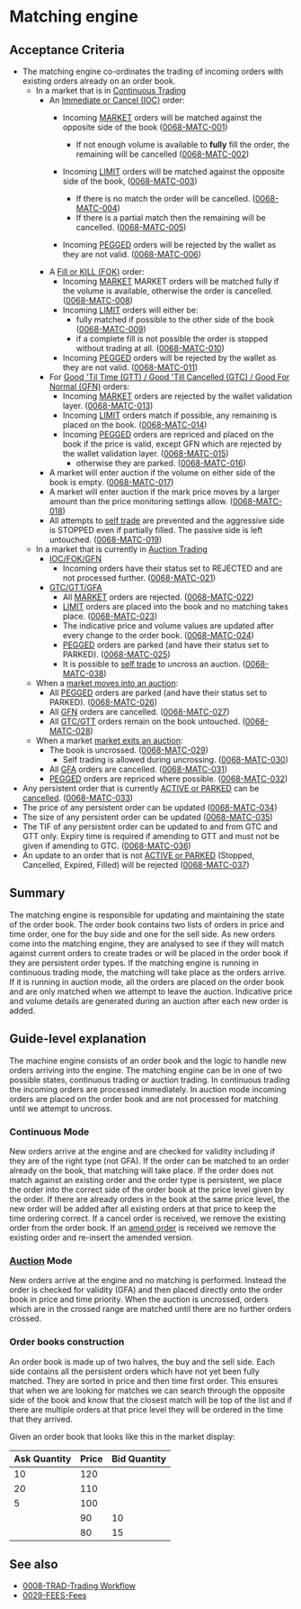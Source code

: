 # Matching engine

## Acceptance Criteria

 * The matching engine co-ordinates the trading of incoming orders with existing orders already on an order book.
   * In a market that is in [Continuous Trading](./0001-MKTF-market_framework.md#trading-mode---continuous-trading) 
     * An [Immediate or Cancel (IOC)](./0014-ORDT_order_types.md#time-in-force---validity) order:
       * Incoming [MARKET](./0014-ORDT-order_types.md#order-pricing-methods) orders will be matched against the opposite side of the book (<a name="0068-MATC-001" href="#0068-MATC-001">0068-MATC-001</a>) 
         * If not enough volume is available to **fully** fill the order, the remaining will be cancelled (<a name="0068-MATC-002" href="#0068-MATC-002">0068-MATC-002</a>) 
       * Incoming [LIMIT](./0014-ORDT-order_types.md#order-pricing-methods) orders will be matched against the opposite side of the book, (<a name="0068-MATC-003" href="#0068-MATC-003">0068-MATC-003</a>) 
         * If there is no match the order will be cancelled. (<a name="0068-MATC-004" href="#0068-MATC-004">0068-MATC-004</a>) 
         * If there is a partial match then the remaining will be cancelled. (<a name="0068-MATC-005" href="#0068-MATC-005">0068-MATC-005</a>) 
 
       * Incoming [PEGGED](./0014-ORDT-order_types.md#order-pricing-methods) orders will be rejected by the wallet as they are not valid. (<a name="0068-MATC-006" href="#0068-MATC-006">0068-MATC-006</a>) 
     * A [Fill or KILL (FOK)](./0014-ORDT-order-types.md#time-in-force---validity) order:
       * Incoming [MARKET](./0014-ORDT-order_types.md#order-pricing-methods) MARKET orders will be matched fully if the volume is available, otherwise the order is cancelled. (<a name="0068-MATC-008" href="#0068-MATC-008">0068-MATC-008</a>) 
       * Incoming [LIMIT](./0014-ORDT-order_types.md#order-pricing-methods) orders will either be:
         * fully matched if possible to the other side of the book    (<a name="0068-MATC-009" href="#0068-MATC-009">0068-MATC-009</a>) 
         * if a complete fill is not possible the order is stopped without trading at all. (<a name="0068-MATC-010" href="#0068-MATC-010">0068-MATC-010</a>) 
       * Incoming [PEGGED](./0014-ORDT-order_types.md#order-pricing-methods) orders will be rejected by the wallet as they are not valid. (<a name="0068-MATC-011" href="#0068-MATC-011">0068-MATC-011</a>) 
     * For [Good 'Til Time (GTT) / Good 'Till Cancelled (GTC) / Good For Normal (GFN)](./0014-ORDT-order-types.md#time-in-force---validity) orders:
       * Incoming [MARKET](./0014-ORDT-order_types.md#order-pricing-methods) orders are rejected by the wallet validation layer. (<a name="0068-MATC-013" href="#0068-MATC-013">0068-MATC-013</a>) 
       * Incoming [LIMIT](./0014-ORDT-order_types.md#order-pricing-methods) orders match if possible, any remaining is placed on the book. (<a name="0068-MATC-014" href="#0068-MATC-014">0068-MATC-014</a>) 
       * Incoming [PEGGED](./0014-ORDT-order_types.md#order-pricing-methods) orders are repriced and placed on the book if the price is valid, except GFN which are rejected by the wallet validation layer. (<a name="0068-MATC-015" href="#0068-MATC-015">0068-MATC-015</a>) 
         * otherwise they are parked. (<a name="0068-MATC-016" href="#0068-MATC-016">0068-MATC-016</a>) 
     * A market will enter auction if the volume on either side of the book is empty. (<a name="0068-MATC-017" href="#0068-MATC-017">0068-MATC-017</a>) 
     * A market will enter auction if the mark price moves by a larger amount than the price monitoring settings allow. (<a name="0068-MATC-018" href="#0068-MATC-018">0068-MATC-018</a>) 
     * All attempts to [self trade](./0024-OSTA-order_status.md#wash-trading) are prevented and the aggressive side is STOPPED even if partially filled. The passive side is left untouched. (<a name="0068-MATC-019" href="#0068-MATC-019">0068-MATC-019</a>) 
   * In a market that is currently in [Auction Trading](./0026-AUCT-auctions.md) 
     * [IOC/FOK/GFN](./0014-ORDT-order-types.md#time-in-force---validity)  
       * Incoming orders have their status set to REJECTED and are not processed further. (<a name="0068-MATC-021" href="#0068-MATC-021">0068-MATC-021</a>) 
     * [GTC/GTT/GFA](./0014-ORDT-order-types.md#time-in-force---validity)
       * All [MARKET](./0014-ORDT-order_types.md#order-pricing-methods) orders are rejected. (<a name="0068-MATC-022" href="#0068-MATC-022">0068-MATC-022</a>) 
       * [LIMIT](./0014-ORDT-order_types.md#order-pricing-methods) orders are placed into the book and no matching takes place. (<a name="0068-MATC-023" href="#0068-MATC-023">0068-MATC-023</a>) 
       * The indicative price and volume values are updated after every change to the order book. (<a name="0068-MATC-024" href="#0068-MATC-024">0068-MATC-024</a>) 
       * [PEGGED](./0014-ORDT-order_types.md#order-pricing-methods) orders are parked (and have their status set to PARKED). (<a name="0068-MATC-025" href="#0068-MATC-025">0068-MATC-025</a>) 
       * It is possible to [self trade](./0024-OSTA-order_status.md#wash-trading) to uncross an auction. (<a name="0068-MATC-038" href="#0068-MATC-038">0068-MATC-038</a>) 
   * When a [market moves into an auction](./0026-AUCT-auctions.md#upon-entering-auction-mode):
     * All [PEGGED](./0014-ORDT-order_types.md#auction) orders are parked (and have their status set to PARKED). (<a name="0068-MATC-026" href="#0068-MATC-026">0068-MATC-026</a>) 
     * All [GFN](./0014-ORDT-order-types.md#time-in-force---validity) orders are cancelled. (<a name="0068-MATC-027" href="#0068-MATC-027">0068-MATC-027</a>) 
     * All [GTC/GTT](./0014-ORDT-order-types.md#time-in-force---validity) orders remain on the book untouched. (<a name="0068-MATC-028" href="#0068-MATC-028">0068-MATC-028</a>) 
   * When a market [market exits an auction](./0026-AUCT-auctions.md#upon-exiting-auction-mode):
     * The book is uncrossed. (<a name="0068-MATC-029" href="#0068-MATC-029">0068-MATC-029</a>) 
       * Self trading is allowed during uncrossing. (<a name="0068-MATC-030" href="#0068-MATC-030">0068-MATC-030</a>) 
     * All [GFA](./0014-ORDT-order-types.md#time-in-force---validity) orders are cancelled. (<a name="0068-MATC-031" href="#0068-MATC-031">0068-MATC-031</a>) 
     * [PEGGED](./0014-ORDT-order_types.md#order-pricing-methods) orders are repriced where possible. (<a name="0068-MATC-032" href="#0068-MATC-032">0068-MATC-032</a>) 
  * Any persistent order that is currently [ACTIVE or PARKED](./0024-OSTA-order_status.md) can be [cancelled](./0033-OCAN-cancel_orders.md). (<a name="0068-MATC-033" href="#0068-MATC-033">0068-MATC-033</a>) 
  * The price of any persistent order can be updated (<a name="0068-MATC-034" href="#0068-MATC-034">0068-MATC-034</a>) 
  * The size of any persistent order can be updated (<a name="0068-MATC-035" href="#0068-MATC-035">0068-MATC-035</a>) 
  * The TIF of any persistent order can be updated to and from GTC and GTT only. Expiry time is required if amending to GTT and must not be given if amending to GTC. (<a name="0068-MATC-036" href="#0068-MATC-036">0068-MATC-036</a>) 
  * An update to an order that is not [ACTIVE or PARKED](./0024-OSTA-order_status.md) (Stopped, Cancelled, Expired, Filled) will be rejected (<a name="0068-MATC-037" href="#0068-MATC-037">0068-MATC-037</a>) 

## Summary

The matching engine is responsible for updating and maintaining the state of the order book. The order book contains two lists of orders in price and time order, one for the buy side and one for the sell side. As new orders come into the matching engine, they are analysed to see if they will match against current orders to create trades or will be placed in the order book if they are persistent order types. If the matching engine is running in continuous trading mode, the matching will take place as the orders arrive. If it is running in auction mode, all the orders are placed on the order book and are only matched when we attempt to leave the auction. Indicative price and volume details are generated during an auction after each new order is added.

## Guide-level explanation

The machine engine consists of an order book and the logic to handle new orders arriving into the engine. The matching engine can be in one of two possible states, continuous trading or auction trading. In continuous trading the incoming orders are processed immediately. In auction mode incoming orders are placed on the order book and are not processed for matching until we attempt to uncross. 

### Continuous Mode

New orders arrive at the engine and are checked for validity including if they are of the right type (not GFA). If the order can be matched to an order already on the book, that matching will take place. If the order does not match against an existing order and the order type is persistent, we place the order into the correct side of the order book at the price level given by the order. If there are already orders in the book at the same price level, the new order will be added after all existing orders at that price to keep the time ordering correct. If a cancel order is received, we remove the existing order from the order book. If an [amend order](./0004-AMND-amends.md) is received we remove the existing order and re-insert the amended version.

### [Auction](./0026-AUCT-auctions.md) Mode

New orders arrive at the engine and no matching is performed. Instead the order is checked for validity (GFA) and then placed directly onto the order book in price and time priority. When the auction is uncrossed, orders which are in the crossed range are matched until there are no further orders crossed.

### Order books construction

An order book is made up of two halves, the buy and the sell side. Each side contains all the persistent orders which have not yet been fully matched. They are sorted in price and then time first order. This ensures that when we are looking for matches we can search through the opposite side of the book and know that the closest match will be top of the list and if there are multiple orders at that price level they will be ordered in the time that they arrived.

Given an order book that looks like this in the market display:

| Ask Quantity | Price | Bid Quantity |
|--------------|-------|--------------|
| 10 | 120 | |
| 20 | 110 | |
| 5  | 100 | |
| | 90 | 10 |
| | 80 | 15 |

## See also

- [0008-TRAD-Trading Workflow](./0008-TRAD-trading_workflow.md)
- [0029-FEES-Fees](./0029-FEES-fees.md)
